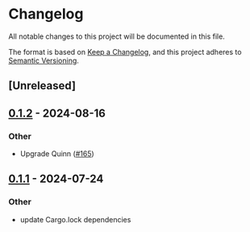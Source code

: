 # Changelog
All notable changes to this project will be documented in this file.

The format is based on [Keep a Changelog](https://keepachangelog.com/en/1.0.0/),
and this project adheres to [Semantic Versioning](https://semver.org/spec/v2.0.0.html).

## [Unreleased]

## [0.1.2](https://github.com/kixelated/moq-rs/compare/moq-sub-v0.1.1...moq-sub-v0.1.2) - 2024-08-16

### Other
- Upgrade Quinn ([#165](https://github.com/kixelated/moq-rs/pull/165))

## [0.1.1](https://github.com/kixelated/moq-rs/compare/moq-sub-v0.1.0...moq-sub-v0.1.1) - 2024-07-24

### Other
- update Cargo.lock dependencies
